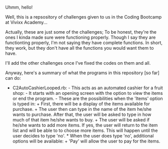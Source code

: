 Uhmm, hello!

Well, this is a repsository of challenges given to us in the Coding Bootcamp at Vivixx Academy...

Actually, these are just some of the challenges; To be honest, they're the ones I kinda made sure were functioning properly. Though I say they are functionting properly, I'm not saying they have complete functions. In short, they work, but they don't have all the functions you would want them to have.

I'll add the other challenges once I've fixed the codes on them and all.

Anyway, here's a summary of what the programs in this repository [so far] can do:

 * C2AutoCashierLooped.rb:
        - This acts as an automated cashier for a fruit shop:
            - It starts with an opening screen with the option to view the items or end the program.
            - These are the possibilities when the 'Items' option is typed in:
                + First, there will be a display of the items available for purchase.
                + The user then can type in the name of the item he/she wants to purchase. After that, the user will be asked to type in how much of that item he/she wants to buy.
                + The user will be asked if he/she wants to add more items. If yes, the user will return to the item list and will be able to to choose more items. This will happen until the user decides to type 'no'.
                    * When the user does type 'no', additional options will be available:
                        + 'Pay' will allow the user to pay for the items.
        
